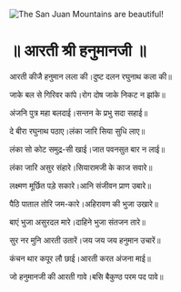 ![The San Juan Mountains are beautiful!](lib/images/img.png "San Juan Mountains")

#  ॥ आरती श्री हनुमानजी ॥

आरती कीजै हनुमान लला की।दुष्ट दलन रघुनाथ कला की॥

जाके बल से गिरिवर कांपे।रोग दोष जाके निकट न झांके॥

अंजनि पुत्र महा बलदाई।सन्तन के प्रभु सदा सहाई॥

दे बीरा रघुनाथ पठाए।लंका जारि सिया सुधि लाए॥

लंका सो कोट समुद्र-सी खाई।जात पवनसुत बार न लाई॥

लंका जारि असुर संहारे।सियारामजी के काज सवारे॥

लक्ष्मण मूर्छित पड़े सकारे।आनि संजीवन प्राण उबारे॥

पैठि पाताल तोरि जम-कारे।अहिरावण की भुजा उखारे॥

बाएं भुजा असुरदल मारे।दाहिने भुजा संतजन तारे॥

सुर नर मुनि आरती उतारें।जय जय जय हनुमान उचारें॥

कंचन थार कपूर लौ छाई।आरती करत अंजना माई॥

जो हनुमानजी की आरती गावे।बसि बैकुण्ठ परम पद पावे॥